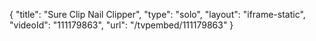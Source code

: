 {
    "title": "Sure Clip Nail Clipper",
    "type": "solo",
    "layout": "iframe-static",
    "videoId": "111179863",
    "url": "\/tvpembed\/111179863"
}